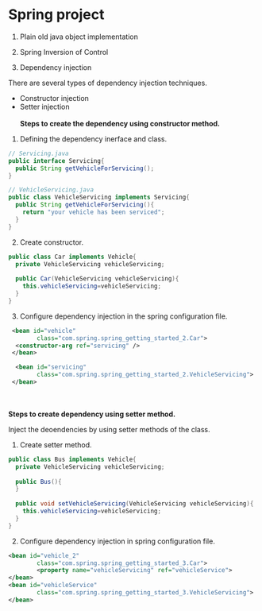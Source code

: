 # Spring project

1. Plain old java object implementation

2. Spring Inversion of Control

3. Dependency injection
  
There are several types of dependency injection techniques. 
- Constructor injection
- Setter injection
<br/><br/>
**Steps to create the dependency using constructor method.** 
1. Defining the dependency inerface and class.

```java
// Servicing.java
public interface Servicing{
  public String getVehicleForServicing();
}

// VehicleServicing.java
public class VehicleServicing implements Servicing{
  public String getVehicleForServicing(){
    return "your vehicle has been serviced";
  }
}
```
2. Create constructor.

```java
public class Car implements Vehicle{
  private VehicleServicing vehicleServicing; 
  
  public Car(VehicleServicing vehicleServicing){
    this.vehicleServicing=vehicleServicing;
  }
}
```

3. Configure dependency injection in the spring configuration file.

```xml
 <bean id="vehicle" 
  		class="com.spring.spring_getting_started_2.Car">
  <constructor-arg ref="servicing" />
 </bean>

  <bean id="servicing" 
  		class="com.spring.spring_getting_started_2.VehicleServicing"> 
 </bean>
```
<br/><br/>
**Steps to create dependency using setter method.**

Inject the deoendencies by using setter methods of the class.

1. Create setter method. 

```java
public class Bus implements Vehicle{
  private VehicleServicing vehicleServicing;
  
  public Bus(){
  }
  
  public void setVehicleServicing(VehicleServicing vehicleServicing){
    this.vehicleServicing=vehicleServicing;
  }
}
```

2. Configure dependency injection in spring configuration file.

```xml
<bean id="vehicle_2" 
  		class="com.spring.spring_getting_started_3.Car">
  		<property name="vehicleServicing" ref="vehicleService">
</bean>
<bean id="vehicleService"
  		class="com.spring.spring_getting_started_3.VehicleServicing">
</bean>
```

